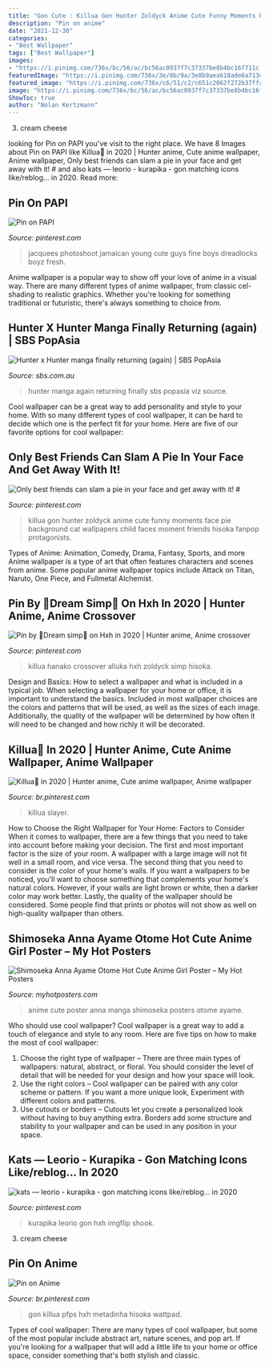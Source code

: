 ```yaml
---
title: "Gon Cute : Killua Gon Hunter Zoldyck Anime Cute Funny Moments Face Pie Background Cat Wallpapers Child Faces Moment Friends Hisoka Fanpop Protagonists"
description: "Pin on anime"
date: "2021-12-30"
categories:
- "Best Wallpaper"
tags: ["Best Wallpaper"]
images:
- "https://i.pinimg.com/736x/bc/56/ac/bc56ac0937f7c37337be8b4bc16f711c.jpg"
featuredImage: "https://i.pinimg.com/736x/3e/8b/9a/3e8b9aea618ade6a713d78441a315e33.jpg"
featured_image: "https://i.pinimg.com/736x/c6/51/c2/c651c2062f272b37ffa64a967690726e.jpg"
image: "https://i.pinimg.com/736x/bc/56/ac/bc56ac0937f7c37337be8b4bc16f711c.jpg"
ShowToc: true
author: "Nolan Kertzmann"
---
```



3. cream cheese 

	

		
looking for Pin on PAPI you've visit to the right place. We have 8 Images about Pin on PAPI like Killua💙 in 2020 | Hunter anime, Cute anime wallpaper, Anime wallpaper, Only best friends can slam a pie in your face and get away with it! # and also kats — leorio - kurapika - gon matching icons like/reblog... in 2020. Read more:
		
    
## Pin On PAPI

<img loading=lazy src="https://i.pinimg.com/736x/c0/f8/5f/c0f85f18226efd8897d0350548571b67.jpg" onerror="this.onerror=null;this.src='https://tse2.mm.bing.net/th?id=OIP.E92Euo0hYL-ROczLgeJpKwHaLf&amp;pid=15.1';" alt="Pin on PAPI">

_Source: pinterest.com_

>jacquees photoshoot jamaican young cute guys fine boys dreadlocks boyz fresh. 

	

Anime wallpaper is a popular way to show off your love of anime in a visual way. There are many different types of anime wallpaper, from classic cel-shading to realistic graphics. Whether you're looking for something traditional or futuristic, there's always something to choice from.

    
## Hunter X Hunter Manga Finally Returning (again) | SBS PopAsia

<img loading=lazy src="https://www.sbs.com.au/popasia/sites/sbs.com.au.popasia/files/styles/full/public/hunterxhuntermangareturning.gif?itok=l-QFuorH&amp;mtime=1512008183" onerror="this.onerror=null;this.src='https://tse2.mm.bing.net/th?id=OIP.MrKm8cHl7A9QNEL0xATM3wHaEK&amp;pid=15.1';" alt="Hunter x Hunter manga finally returning (again) | SBS PopAsia">

_Source: sbs.com.au_

>hunter manga again returning finally sbs popasia viz source. 

	

Cool wallpaper can be a great way to add personality and style to your home. With so many different types of cool wallpaper, it can be hard to decide which one is the perfect fit for your home. Here are five of our favorite options for cool wallpaper: 

    
## Only Best Friends Can Slam A Pie In Your Face And Get Away With It! #

<img loading=lazy src="https://i.pinimg.com/736x/35/d1/d6/35d1d6ce303c3e565b74a18629c2d4f4--pie-hunters.jpg" onerror="this.onerror=null;this.src='https://tse1.mm.bing.net/th?id=OIP.uzyum-M8UeYVrQup5VV6PwHaEK&amp;pid=15.1';" alt="Only best friends can slam a pie in your face and get away with it! #">

_Source: pinterest.com_

>killua gon hunter zoldyck anime cute funny moments face pie background cat wallpapers child faces moment friends hisoka fanpop protagonists. 

	

Types of Anime: Animation, Comedy, Drama, Fantasy, Sports, and more
Anime wallpaper is a type of art that often features characters and scenes from anime. Some popular anime wallpaper topics include Attack on Titan, Naruto, One Piece, and Fullmetal Alchemist.

    
## Pin By 💚Dream Simp💚 On Hxh In 2020 | Hunter Anime, Anime Crossover

<img loading=lazy src="https://i.pinimg.com/736x/3e/8b/9a/3e8b9aea618ade6a713d78441a315e33.jpg" onerror="this.onerror=null;this.src='https://tse1.mm.bing.net/th?id=OIP.vpN5OcG7Hk9UqnC3EpA8HgHaE8&amp;pid=15.1';" alt="Pin by 💚Dream simp💚 on Hxh in 2020 | Hunter anime, Anime crossover">

_Source: pinterest.com_

>killua hanako crossover alluka hxh zoldyck simp hisoka. 

	

Design and Basics: How to select a wallpaper and what is included in a typical job.
When selecting a wallpaper for your home or office, it is important to understand the basics. Included in most wallpaper choices are the colors and patterns that will be used, as well as the sizes of each image. Additionally, the quality of the wallpaper will be determined by how often it will need to be changed and how richly it will be decorated.

    
## Killua💙 In 2020 | Hunter Anime, Cute Anime Wallpaper, Anime Wallpaper

<img loading=lazy src="https://i.pinimg.com/736x/dd/14/50/dd1450bd563b23342e48131a8863f8c8.jpg" onerror="this.onerror=null;this.src='https://tse1.mm.bing.net/th?id=OIP.MP2MfsqzU12sjpT9Tfo8SQHaLH&amp;pid=15.1';" alt="Killua💙 in 2020 | Hunter anime, Cute anime wallpaper, Anime wallpaper">

_Source: br.pinterest.com_

>killua slayer. 

	

How to Choose the Right Wallpaper for Your Home: Factors to Consider
When it comes to wallpaper, there are a few things that you need to take into account before making your decision. The first and most important factor is the size of your room. A wallpaper with a large image will not fit well in a small room, and vice versa. 
The second thing that you need to consider is the color of your home's walls. If you want a wallpapers to be noticed, you'll want to choose something that complements your home's natural colors. However, if your walls are light brown or white, then a darker color may work better. 
Lastly, the quality of the wallpaper should be considered. Some people find that prints or photos will not show as well on high-quality wallpaper than others.

    
## Shimoseka Anna Ayame Otome Hot Cute Anime Girl Poster – My Hot Posters

<img loading=lazy src="http://cdn.shopify.com/s/files/1/0747/3829/products/mz1593_grande.jpeg?v=1571444620" onerror="this.onerror=null;this.src='https://tse3.mm.bing.net/th?id=OIP.vPKmnS-E2UbS6Ot_9AQc-wAAAA&amp;pid=15.1';" alt="Shimoseka Anna Ayame Otome Hot Cute Anime Girl Poster – My Hot Posters">

_Source: myhotposters.com_

>anime cute poster anna manga shimoseka posters otome ayame. 

	

Who should use cool wallpaper?
Cool wallpaper is a great way to add a touch of elegance and style to any room. Here are five tips on how to make the most of cool wallpaper: 
1) Choose the right type of wallpaper – There are three main types of wallpapers: natural, abstract, or floral. You should consider the level of detail that will be needed for your design and how your space will look. 
2) Use the right colors – Cool wallpaper can be paired with any color scheme or pattern. If you want a more unique look, Experiment with different colors and patterns. 
3) Use cutouts or borders – Cutouts let you create a personalized look without having to buy anything extra. Borders add some structure and stability to your wallpaper and can be used in any position in your space.

    
## Kats — Leorio - Kurapika - Gon Matching Icons Like/reblog... In 2020

<img loading=lazy src="https://i.pinimg.com/736x/bc/56/ac/bc56ac0937f7c37337be8b4bc16f711c.jpg" onerror="this.onerror=null;this.src='https://tse3.mm.bing.net/th?id=OIP.iz06hM5RJIxy10mAYiMJLgAAAA&amp;pid=15.1';" alt="kats — leorio - kurapika - gon matching icons like/reblog... in 2020">

_Source: pinterest.com_

>kurapika leorio gon hxh imgflip shook. 

	

3. cream cheese 

    
## Pin On Anime

<img loading=lazy src="https://i.pinimg.com/736x/c6/51/c2/c651c2062f272b37ffa64a967690726e.jpg" onerror="this.onerror=null;this.src='https://tse4.mm.bing.net/th?id=OIP.bwd4BMmizXLkcql3jbHUQAHaHa&amp;pid=15.1';" alt="Pin on Anime">

_Source: br.pinterest.com_

>gon killua pfps hxh metadinha hisoka wattpad. 

	

Types of cool wallpaper:
There are many types of cool wallpaper, but some of the most popular include abstract art, nature scenes, and pop art. If you're looking for a wallpaper that will add a little life to your home or office space, consider something that's both stylish and classic.

